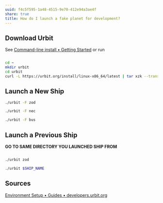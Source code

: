 ```yaml
---
uuid: f4c5f595-1a48-4515-9e70-412e94a3ae4f
share: true
title: How do I launch a fake planet for development?
---
```

## Download Urbit

See [Command-line install • Getting Started](https://urbit.org/getting-started/cli) or run

``` bash

cd ~
mkdir urbit
cd urbit
curl -L https://urbit.org/install/linux-x86_64/latest | tar xzk --transform='s/.*/urbit/g' && ./urbit

```

## Launch a New Ship

``` bash
./urbit -F zod

./urbit -F nec

./urbit -F bus
```


## Launch a Previous Ship

**GO TO SAME DIRECTORY YOU LAUNCHED SHIP FROM**

``` bash

./urbit zod

./urbit $SHIP_NAME

```
## Sources

[Environment Setup • Guides • developers.urbit.org](https://developers.urbit.org/guides/core/environment)